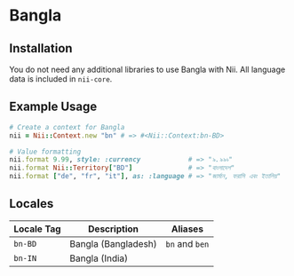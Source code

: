 <!-- This file has been generated. Source: languages/_template.md.erb -->

# Bangla

## Installation

You do not need any additional libraries to use Bangla with Nii.
All language data is included in `nii-core`.

## Example Usage

``` ruby
# Create a context for Bangla
nii = Nii::Context.new "bn" # => #<Nii::Context:bn-BD>

# Value formatting
nii.format 9.99, style: :currency            # => "৯.৯৯৳"
nii.format Nii::Territory["BD"]              # => "বাংলাদেশ"
nii.format ["de", "fr", "it"], as: :language # => "জার্মান, ফরাসি এবং ইতালিয়"
```


## Locales

<table>
  <thead>
    <tr>
      <th>Locale Tag</th>
      <th>Description</th>
      <th>Aliases</th>
    </tr>
  </thead>
  <tbody>
    <tr>
      <td><code>bn-BD</code></td>
      <td>Bangla (Bangladesh)</td>
      <td><code>bn</code> and <code>ben</code></td>
    </tr>
    <tr>
      <td><code>bn-IN</code></td>
      <td>Bangla (India)</td>
      <td></td>
    </tr>
  </tbody>
</table>

